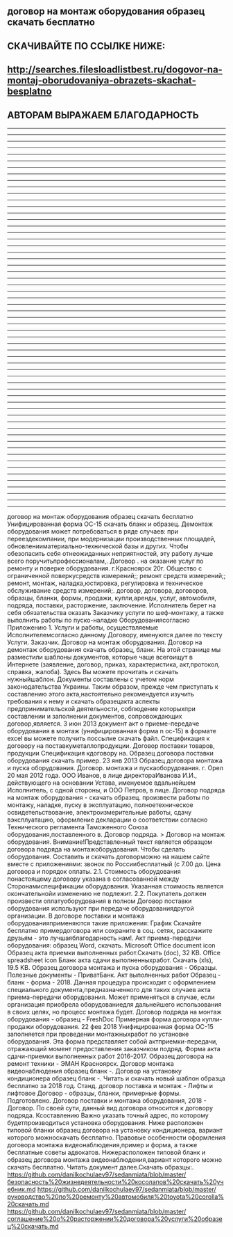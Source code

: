договор на монтаж оборудования образец скачать бесплатно
--------------------------------------------------
СКАЧИВАЙТЕ ПО ССЫЛКЕ НИЖЕ:
--------------------------------------------------
http://searches.filesloadlistbest.ru/dogovor-na-montaj-oborudovaniya-obrazets-skachat-besplatno
--------------------------------------------------
АВТОРАМ ВЫРАЖАЕМ БЛАГОДАРНОСТЬ
--------------------------------------------------
--------------------------------------------------
--------------------------------------------------
--------------------------------------------------
--------------------------------------------------
--------------------------------------------------
--------------------------------------------------
--------------------------------------------------
--------------------------------------------------
--------------------------------------------------
--------------------------------------------------
--------------------------------------------------
--------------------------------------------------
--------------------------------------------------
--------------------------------------------------
--------------------------------------------------
--------------------------------------------------
--------------------------------------------------
--------------------------------------------------
--------------------------------------------------
--------------------------------------------------
--------------------------------------------------
--------------------------------------------------
--------------------------------------------------
--------------------------------------------------
--------------------------------------------------
--------------------------------------------------
--------------------------------------------------
--------------------------------------------------
--------------------------------------------------
--------------------------------------------------
--------------------------------------------------
--------------------------------------------------
--------------------------------------------------
--------------------------------------------------
--------------------------------------------------
--------------------------------------------------
--------------------------------------------------
--------------------------------------------------
--------------------------------------------------
--------------------------------------------------
--------------------------------------------------
--------------------------------------------------
--------------------------------------------------
--------------------------------------------------
--------------------------------------------------
--------------------------------------------------
--------------------------------------------------
--------------------------------------------------
--------------------------------------------------
--------------------------------------------------
--------------------------------------------------
--------------------------------------------------
--------------------------------------------------
--------------------------------------------------
--------------------------------------------------
--------------------------------------------------
--------------------------------------------------
--------------------------------------------------
--------------------------------------------------
договор на монтаж оборудования образец скачать бесплатно Унифицированная форма  ОС-15  скачать бланк и образец. Демонтаж оборудования может потребоваться в ряде случаев: при переездекомпании, при модернизации производственных площадей, обновленииматериально-технической базы и других. Чтобы обезопасить себя отнеожиданных неприятностей, эту работу лучше всего поручитьпрофессионалам,. Договор  . на оказание услуг по ремонту и поверке оборудования. г.Красноярск   20г. Общество с ограниченной  поверкусредств измерений;; ремонт средств измерений;; ремонт, монтаж, наладка,юстировка, регулировка и техническое обслуживание средств измерений;. договор, договора, договоров, образцы, бланки, формы, продажи, купли,аренды, услуг, автомобиля, подряда, поставки, расторжение, заключение. Исполнитель берет на себя обязательства оказать Заказчику услуги по шеф-монтажу, а также выполнить работы по пуско-наладке Оборудованиясогласно Приложению 1. Услуги и работы, осуществляемые Исполнителемсогласно данному Договору, именуются далее по тексту Услуги. Заказчик. Договор на монтаж оборудования. Договор на демонтаж оборудования  скачать образец, бланк. На этой странице мы разместили шаблоны документов, которые чаще всегоищут в Интернете (заявление, договор, приказ, характеристика, акт,протокол, справка, жалоба). Здесь Вы можете прочитать и скачать нужныйшаблон. Документы составлены с учетом норм законодательства Украины.
Таким образом, прежде чем приступать к составлению этого акта,настоятельно рекомендуется изучить требования к нему и скачать образецакта  аспекты предпринимательской деятельности, соблюдение которыхпри составлении и заполнении документов, сопровождающих договор,является. 3 июн 2013  документ акт о приеме-передаче оборудования в монтаж (унифицированная форма n ос-15) в формате excel вы можете получить поссылке скачать файл. Спецификация к договору на поставкуметаллопродукции. Договор поставки товаров, продукции  Спецификация кдоговору на. Образец договора поставки оборудования  скачать пример. 23 янв 2013  Образец договора монтажа и пуска оборудования. Договор. монтажа и пускаоборудования. г. Орел 20 мая 2012 года. ООО Иванов, в лице директораИванова И.И., действующего на основании Устава, именуемое вдальнейшем Исполнитель, с одной стороны, и ООО Петров, в лице. Договор подряда на монтаж оборудования - скачать образец. произвести работы по монтажу, наладке, пуску в эксплуатацию, полноетехническое освидетельствование, электроизмерительные работы, сдачу вэксплуатацию, оформление декларации о соответствии согласно Технического регламента Таможенного Союза оборудования,поставленного в. Договор подряда. > Договор на монтаж оборудования. Внимание!Представленный текст является образцом договора подряда на монтажоборудования. Чтобы сделать  оборудования. Составить и скачать договорможно на нашем сайте вместе с приложениями:  звонок по Россиибесплатный (с 7.00 до. Цена договора и порядок оплаты. 2.1. Стоимость оборудования понастоящему договору указана в согласованной между Сторонамиспецификации оборудования. Указанная стоимость является окончательнойи изменению не подлежит. 2.2. Покупатель должен произвести оплатуоборудования в полном
Договор поставки оборудования используют при передаче оборудованиядругой организации.  В договоре поставки и монтажа оборудованияприменяются такие приложения: График  Скачайте бесплатно примердоговора или сохраните в соц. сетях, расскажите друзьям - это лучшаяблагодарность нам!. Акт приема-передачи оборудования: образец Word, скачать. Microsoft Office document icon Образец акта приемки выполненных работ.Скачать (doc), 32 KB. Office spreadsheet icon Бланк акта сдачи выполненныхработ. Скачать (xls), 19.5 KB. Образец договора монтажа и пуска оборудования - Образцы. Полезные документы - ПриватБанк. Акт выполненных работ  Образец - бланк - форма - 2018. Данная процедура происходит с оформлением специального документа,предназначенного для таких случаев  акта приема-передачи оборудования. Может применяться в случае, если организация приобрела оборудованиедля дальнейшего использования в своих целях, но процесс монтажа будет. Договор подряда на монтаж оборудования - образец - FreshDoc
Примерная форма договора купли-продажи оборудования. 22 фев 2018  Унифицированная форма ОС-15 заполняется при проведении монтажныхработ по установке оборудования. Эта форма представляет собой актприемки-передачи, отражающий момент предоставления заказчиком подряд. Форма акта сдачи-приемки выполненных работ 2016-2017. Образец договора на ремонт техники - ЭМАН Красноярск. Договор монтажа видеонаблюдения образец бланк -. Договор на установку кондиционера образец бланк -. Читать и скачать новый шаблон образца бесплатно за 2018 год. Станд. договор поставка и монтаж - Лифты и лифтовое
Договор - образцы, бланки, примерные формы. Подготовлено. Договор поставки и монтажа оборудования, 2018 - Договор. По своей сути, данный вид договора относится к договору подряда. Ксоставлению  Важно указать точный адрес, по которому будетпроизводиться установка оборудования.  Ниже расположен типовой бланки образец договора на установку кондиционера, вариант которого можноскачать бесплатно. Правовые особенности оформления договора монтажа видеонаблюдения,пример и форма, а также бесплатные советы адвокатов.  Нижерасположен типовой бланк и образец договора монтажа видеонаблюдения,вариант которого можно скачать бесплатно. Читать документ далее.Скачать образцы:.
https://github.com/danilkochulaev97/sedanmiata/blob/master/безопасность%20жизнедеятельности%20косолапов%20скачать%20учебник.md
https://github.com/danilkochulaev97/sedanmiata/blob/master/руководство%20по%20ремонту%20автомобиля%20toyota%20corolla%20скачать.md
https://github.com/danilkochulaev97/sedanmiata/blob/master/соглашение%20о%20расторжении%20договора%20услуги%20образец%20скачать.md